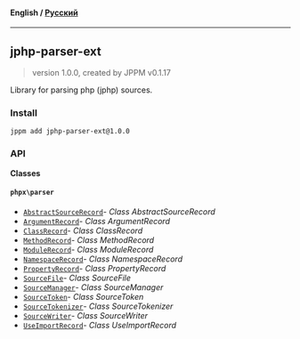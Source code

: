 #### **English** / [Русский](README.ru.md)

---

## jphp-parser-ext
> version 1.0.0, created by JPPM v0.1.17

Library for parsing php (jphp) sources.

### Install
```
jppm add jphp-parser-ext@1.0.0
```

### API
**Classes**

#### `phpx\parser`

- [`AbstractSourceRecord`](https://github.com/jphp-compiler/jphp/blob/master/exts/jphp-parser-ext/api-docs/classes/phpx/parser/AbstractSourceRecord.md)- _Class AbstractSourceRecord_
- [`ArgumentRecord`](https://github.com/jphp-compiler/jphp/blob/master/exts/jphp-parser-ext/api-docs/classes/phpx/parser/ArgumentRecord.md)- _Class ArgumentRecord_
- [`ClassRecord`](https://github.com/jphp-compiler/jphp/blob/master/exts/jphp-parser-ext/api-docs/classes/phpx/parser/ClassRecord.md)- _Class ClassRecord_
- [`MethodRecord`](https://github.com/jphp-compiler/jphp/blob/master/exts/jphp-parser-ext/api-docs/classes/phpx/parser/MethodRecord.md)- _Class MethodRecord_
- [`ModuleRecord`](https://github.com/jphp-compiler/jphp/blob/master/exts/jphp-parser-ext/api-docs/classes/phpx/parser/ModuleRecord.md)- _Class ModuleRecord_
- [`NamespaceRecord`](https://github.com/jphp-compiler/jphp/blob/master/exts/jphp-parser-ext/api-docs/classes/phpx/parser/NamespaceRecord.md)- _Class NamespaceRecord_
- [`PropertyRecord`](https://github.com/jphp-compiler/jphp/blob/master/exts/jphp-parser-ext/api-docs/classes/phpx/parser/PropertyRecord.md)- _Class PropertyRecord_
- [`SourceFile`](https://github.com/jphp-compiler/jphp/blob/master/exts/jphp-parser-ext/api-docs/classes/phpx/parser/SourceFile.md)- _Class SourceFile_
- [`SourceManager`](https://github.com/jphp-compiler/jphp/blob/master/exts/jphp-parser-ext/api-docs/classes/phpx/parser/SourceManager.md)- _Class SourceManager_
- [`SourceToken`](https://github.com/jphp-compiler/jphp/blob/master/exts/jphp-parser-ext/api-docs/classes/phpx/parser/SourceToken.md)- _Class SourceToken_
- [`SourceTokenizer`](https://github.com/jphp-compiler/jphp/blob/master/exts/jphp-parser-ext/api-docs/classes/phpx/parser/SourceTokenizer.md)- _Class SourceTokenizer_
- [`SourceWriter`](https://github.com/jphp-compiler/jphp/blob/master/exts/jphp-parser-ext/api-docs/classes/phpx/parser/SourceWriter.md)- _Class SourceWriter_
- [`UseImportRecord`](https://github.com/jphp-compiler/jphp/blob/master/exts/jphp-parser-ext/api-docs/classes/phpx/parser/UseImportRecord.md)- _Class UseImportRecord_